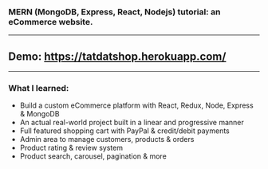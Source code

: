 ### MERN (MongoDB, Express, React, Nodejs) tutorial: an eCommerce website.
---
## Demo: https://tatdatshop.herokuapp.com/
---
### What I learned: 
- Build a custom eCommerce platform with React, Redux, Node, Express & MongoDB
- An actual real-world project built in a linear and progressive manner
- Full featured shopping cart with PayPal & credit/debit payments
- Admin area to manage customers, products & orders
- Product rating & review system
- Product search, carousel, pagination & more
